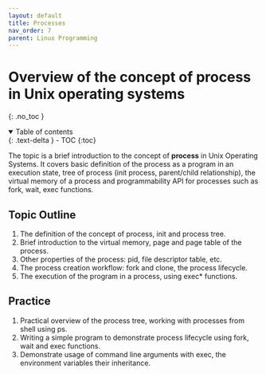 ```yaml
---
layout: default
title: Processes
nav_order: 7
parent: Linux Programming
---
```


# Overview of the concept of process in Unix operating systems 
{: .no_toc }

<details open markdown="block">
  <summary>
    Table of contents
  </summary>
  {: .text-delta }
- TOC
{:toc}
</details>

The topic is a brief introduction to the concept of **process** in Unix Operating Systems. It covers basic definition of the process as a program in an execution state, tree of process (init process, parent/child relationship), the virtual memory of a process and programmability API for processes such as fork, wait, exec functions.

## Topic Outline

1. The definition of the concept of process, init and process tree.
2. Brief introduction to the virtual memory, page and page table of the process.  
3. Other properties of the process: pid, file descriptor table, etc.
4. The process creation workflow: fork and clone, the process lifecycle. 
5. The execution of the program in a process, using exec* functions.

## Practice

1. Practical overview of the process tree, working with processes from shell using ps.
2. Writing a simple program to demonstrate process lifecycle using fork, wait and exec functions.
3. Demonstrate usage of command line arguments with exec, the environment variables their inheritance.

